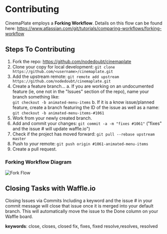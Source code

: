 # Contributing

CinemaPlate employs a **Forking Workflow**.
Details on this flow can be found here:
https://www.atlassian.com/git/tutorials/comparing-workflows/forking-workflow

## Steps To Contributing

1. Fork the repo: https://github.com/nodedoubt/cinemaplate
2. Clone your copy for local development:
   ```git clone https://github.com/<username>/cinemaplate.git```
3. Add the upstream remote: 
  ```git remote add upstream https://github.com/nodedoubt/cinemaplate.git```
4. Create a feature branch...
  a. If you are working on an undocumented feature (ie, one not in the "Issues" section of the repo), name your branch something like:  
```git checkout -b animated-menu-items```
  b. If it is a know issue/planned feature, create a branch featuring the ID of the issue as well as a name:
```git checkout -b animated-menu-items-#1061```
5. Work from your newly created branch.
6. Add and commit your changes: ```git commit -a -m "fixes #1061"``` ("fixes" and the issue # will update waffle.io")
7. Check if the project has moved forward: ```git pull --rebase upstream master```
8. Push to *your* remote: ```git push origin #1061-animated-menu-items```
9. Create a pull request.

### Forking Workflow Diagram
![Fork Flow](http://i.imgur.com/lnxEThG.png)

## Closing Tasks with Waffle.io

Closing Issues via Commits
Including a keyword and the issue # in your commit message will close that issue once it is merged into your default branch. This will automatically move the issue to the Done column on your Waffle board.

**keywords**:
close, closes, closed
fix, fixes, fixed
resolve,resolves, resolved
